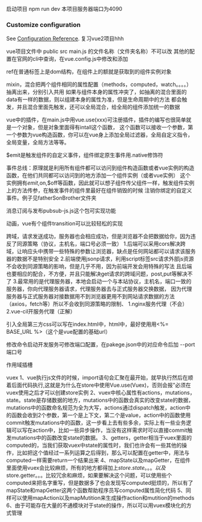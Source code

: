 启动项目
npm run dev 本项目服务器端口为4090


### Customize configuration
See [Configuration Reference](https://cli.vuejs.org/config/).
复习vue2项目hhh


vue项目文件中 public src main.js 的文件名称（文件夹名称）不可以改
其他的配置在官网的cli中查询，在vue.config.js中修改和添加

ref在普通标签上是dom结构，在组件上的额就是获取到的组件实例对象

mixin，混合把两个组件相同的属性配置（methods，computed，watch。。。。）抽离出来，分别引入共用
如果与组件本身的属性冲突了，如抽离的混合里面的data有一样的数据，则以组建本身的属性为准，但是生命周期中的方法
都会触发，并且混合里面先触发，还可以全局混合，给全局的组件添加统一的数据

vue中的插件，在main.js中用vue.use(xxx)可注册插件，插件的编写也很简单就是一个对象，但是对象里面得有intall这个函数，
这个函数可以接收一个参数，第一个参数为vue构造函数，你可以在vue身上添加全局过滤器，全局自定义指令，全局变量，全局方法等等。

$emit是触发组件的自定义事件，组件绑定原生事件用.native修饰符

事件总线：原理就是利用所有组件都可以访问到组件构造函数或者vue实例的构造函数，在他们共同都可以访问到的地方添加一个组件实例（或者vue实例）
这个实例拥有$emit,$on,$off等函数，因此就可以想子组件传父组件一样，触发组件实例上的方法传参，在触发事件的组件里最好在组件销毁的时候
注销你绑定的自定义事件。例子见fatherSonBrother文件夹

消息订阅与发布pubsub-js.js这个包可实现功能

动画，vue有个组件transition可以比较轻松的实现

跨域，请求发送成功，服务器也会相应成功，但是浏览器不会把数据给你，因为违反了同源策略（协议，主机名，端口号必须一致）
1.后端可以采用cors解决跨域，让响应头中携带一些特殊的参数让浏览器，缺点是任何网站都可以请求该服务器的数据不是特别安全
2.前端使用jsonp请求，利用script标签src请求外部js资源不会收到同源策略的影响，但是几乎不用，因为前端开发会用特殊的写法
且后端也要相应的配合，不方便，并且只能解决get请求的跨域问题，post,put等解决不了
3.最常用的是代理服务器，本地会启动一个与本站协议，主机名，端口一致的服务器，你向代理服务器请求，代理服务器去与正式服务器交换数据，
因为代理服务器与正式服务器对接数据用不到浏览器更用不到网站请求数据的方法（axios，fetch等）所以不会收到同源策略的限制、
    1.nginx服务代理（不会）
    2.vue-cil开服务代理（正解）

引入全局第三方css可以写在index.html中，html中，最好使用用<%= BASE_URL %>（这个是vue配置的基础url）

修改命令启动开发服务可修改端口配置，在pakege.json中的对应命令后加   --port 端口号

作用域插槽

vuex
1、vue执行js文件的时候，import语句会汇聚在最开始，就早执行然后在顺着后面代码执行,这就是为什么在store中使用Vue.use(Vuex)，否则会报”必须在vuex使用之后才可以创建store实例
2、vuex中核心属性有actions，mutations，state。state是存储数据的地方，mutations中的函数会真实的改变state的数据，mutations中的函数命名规范为全为大写，actions通过dispatch触发，action中的函数会收到2个参数，第一个是上下文，第二个是value，action中的函数使用commit触发mutations中的函数，这一步看上去有些多余，实际上有一些业务逻辑可以写在action中，比如一些异步操作，当没有这样需求时可以直接commit触发mutations中的函数改变state的数据。
3、getters，getter相当于vuex里面的computed的，当我们获取vuex中state的属性时，我们也许会有一些其他的操作，比如把这个值经过一系列运算之后得到，那么可以配置在getter中，用法与computed一样需要return一个结果出来
4、mapState以及mapGetter，在组件里面使用vuex会比较麻烦，所有的地方都得加上$store.state。。。以及$store.getter。。。比较冗余和麻烦，如果要解决这个问题，可以使用些个computed来把名字重写，但是数据多了也会发现写computed挺烦的，所以有了mapState和mapGetter这两个函数帮助程序员写computed属性简化代码
5、同样可以使用mapAction以及mapMutition来生成操作action和mutition的methods
6、由于可能存在大量的不通模块对于state的操作，所以可以用vuex模块化的方式管理










